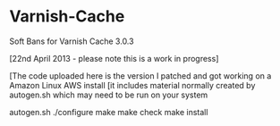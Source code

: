 Varnish-Cache
=============

Soft Bans for Varnish Cache 3.0.3

[22nd April 2013 - please note this is a work in progress]

[The code uploaded here is the version I patched and got working on a Amazon Linux AWS install 
[it includes material normally created by autogen.sh which may need to be run on your system


autogen.sh
./configure
make
make check
make install
